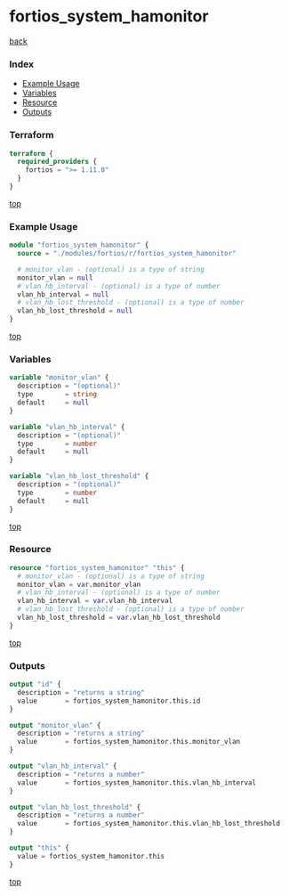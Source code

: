 # fortios_system_hamonitor

[back](../fortios.md)

### Index

- [Example Usage](#example-usage)
- [Variables](#variables)
- [Resource](#resource)
- [Outputs](#outputs)

### Terraform

```terraform
terraform {
  required_providers {
    fortios = ">= 1.11.0"
  }
}
```

[top](#index)

### Example Usage

```terraform
module "fortios_system_hamonitor" {
  source = "./modules/fortios/r/fortios_system_hamonitor"

  # monitor_vlan - (optional) is a type of string
  monitor_vlan = null
  # vlan_hb_interval - (optional) is a type of number
  vlan_hb_interval = null
  # vlan_hb_lost_threshold - (optional) is a type of number
  vlan_hb_lost_threshold = null
}
```

[top](#index)

### Variables

```terraform
variable "monitor_vlan" {
  description = "(optional)"
  type        = string
  default     = null
}

variable "vlan_hb_interval" {
  description = "(optional)"
  type        = number
  default     = null
}

variable "vlan_hb_lost_threshold" {
  description = "(optional)"
  type        = number
  default     = null
}
```

[top](#index)

### Resource

```terraform
resource "fortios_system_hamonitor" "this" {
  # monitor_vlan - (optional) is a type of string
  monitor_vlan = var.monitor_vlan
  # vlan_hb_interval - (optional) is a type of number
  vlan_hb_interval = var.vlan_hb_interval
  # vlan_hb_lost_threshold - (optional) is a type of number
  vlan_hb_lost_threshold = var.vlan_hb_lost_threshold
}
```

[top](#index)

### Outputs

```terraform
output "id" {
  description = "returns a string"
  value       = fortios_system_hamonitor.this.id
}

output "monitor_vlan" {
  description = "returns a string"
  value       = fortios_system_hamonitor.this.monitor_vlan
}

output "vlan_hb_interval" {
  description = "returns a number"
  value       = fortios_system_hamonitor.this.vlan_hb_interval
}

output "vlan_hb_lost_threshold" {
  description = "returns a number"
  value       = fortios_system_hamonitor.this.vlan_hb_lost_threshold
}

output "this" {
  value = fortios_system_hamonitor.this
}
```

[top](#index)